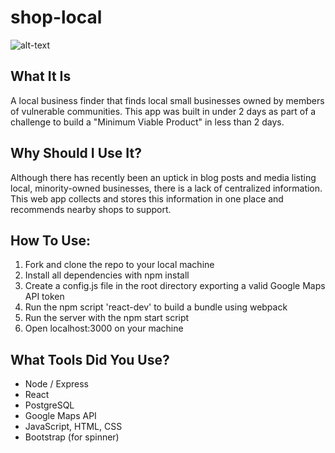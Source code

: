 # shop-local
![alt-text](https://github.com/audreee/shop-local/blob/main/demo.gif)

## What It Is
A local business finder that finds local small businesses owned by members of vulnerable communities. This app was built in under 2 days as part of a challenge to build a "Minimum Viable Product" in less than 2 days.

## Why Should I Use It?
Although there has recently been an uptick in blog posts and media listing local, minority-owned businesses, there is a lack of centralized information. This web app collects and stores this information in one place and recommends nearby shops to support.

## How To Use:
1. Fork and clone the repo to your local machine
2. Install all dependencies with npm install
3. Create a config.js file in the root directory exporting a valid Google Maps API token
4. Run the npm script 'react-dev' to build a bundle using webpack
5. Run the server with the npm start script
6. Open localhost:3000 on your machine

## What Tools Did You Use?
- Node / Express
- React
- PostgreSQL
- Google Maps API
- JavaScript, HTML, CSS
- Bootstrap (for spinner)
